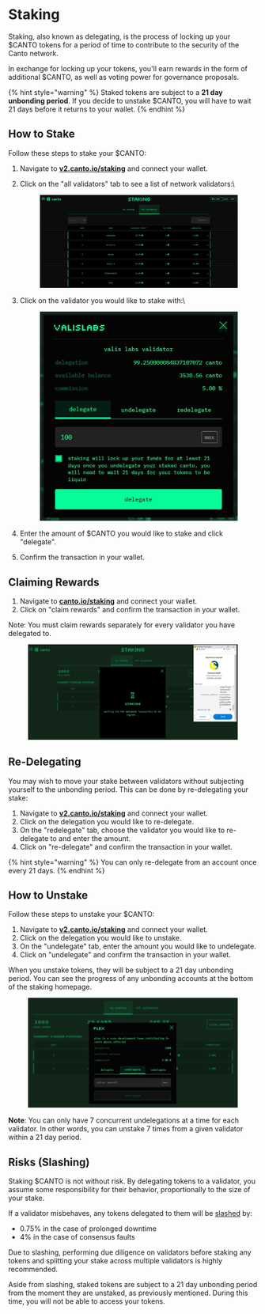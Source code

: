 # Staking

Staking, also known as delegating, is the process of locking up your $CANTO tokens for a period of time to contribute to the security of the Canto network.

In exchange for locking up your tokens, you'll earn rewards in the form of additional $CANTO, as well as voting power for governance proposals.

{% hint style="warning" %}
Staked tokens are subject to a **21 day unbonding period**. If you decide to unstake $CANTO, you will have to wait 21 days before it returns to your wallet.
{% endhint %}

## How to Stake

Follow these steps to stake your $CANTO:

1. Navigate to [**v2.canto.io/staking**](https://canto.io/staking) and connect your wallet.
2.  Click on the "all validators" tab to see a list of network validators:\


    <figure><img src="../.gitbook/assets/staking-ui-v2.JPG" alt=""><figcaption></figcaption></figure>
3.  Click on the validator you would like to stake with:\


    <figure><img src="../.gitbook/assets/delegate-modal-v2.JPG" alt=""><figcaption></figcaption></figure>
4. Enter the amount of $CANTO you would like to stake and click "delegate".
5. Confirm the transaction in your wallet.

## Claiming Rewards

1. Navigate to [**canto.io/staking**](https://canto.io/staking) and connect your wallet.
2. Click on "claim rewards" and confirm the transaction in your wallet.

Note: You must claim rewards separately for every validator you have delegated to.

<figure><img src="../.gitbook/assets/staking-claim-v2 (1).JPG" alt=""><figcaption></figcaption></figure>

## Re-Delegating

You may wish to move your stake between validators without subjecting yourself to the unbonding period. This can be done by re-delegating your stake:

1. Navigate to [**v2.canto.io/staking**](https://canto.io/staking) and connect your wallet.
2. Click on the delegation you would like to re-delegate.
3. On the "redelegate" tab, choose the validator you would like to re-delegate to and enter the amount.
4. Click on "re-delegate" and confirm the transaction in your wallet.

{% hint style="warning" %}
You can only re-delegate from an account once every 21 days.
{% endhint %}

## How to Unstake

Follow these steps to unstake your $CANTO:

1. Navigate to [**v2.canto.io/staking**](https://canto.io/staking) and connect your wallet.
2. Click on the delegation you would like to unstake.
3. On the "undelegate" tab, enter the amount you would like to undelegate.
4. Click on "undelegate" and confirm the transaction in your wallet.

When you unstake tokens, they will be subject to a 21 day unbonding period. You can see the progress of any unbonding accounts at the bottom of the staking homepage.

<figure><img src="../.gitbook/assets/undelegate-v2.JPG" alt=""><figcaption></figcaption></figure>

**Note**: You can only have 7 concurrent undelegations at a time for each validator. In other words, you can unstake 7 times from a given validator within a 21 day period.

## Risks (Slashing)

Staking $CANTO is not without risk. By delegating tokens to a validator, you assume some responsibility for their behavior, proportionally to the size of your stake.

If a validator misbehaves, any tokens delegated to them will be [slashed](https://docs.canto.io/technical-reference/validators/slashing) by:

* 0.75% in the case of prolonged downtime
* 4% in the case of consensus faults

Due to slashing, performing due diligence on validators before staking any tokens and splitting your stake across multiple validators is highly recommended.

Aside from slashing, staked tokens are subject to a 21 day unbonding period from the moment they are unstaked, as previously mentioned. During this time, you will not be able to access your tokens.
